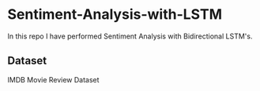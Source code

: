 # Sentiment-Analysis-with-LSTM

In this repo I have performed Sentiment Analysis with Bidirectional LSTM's.

## Dataset
IMDB Movie Review Dataset
